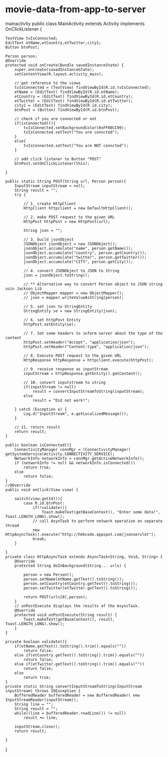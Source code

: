# movie-data-from-app-to-server
mainactivtiy
public class MainActivity extends Activity implements  OnClickListener {

    TextView tvIsConnected;
    EditText etName,etCountry,etTwitter,city1;
    Button btnPost;

    Person person;
    @Override
    protected void onCreate(Bundle savedInstanceState) {
        super.onCreate(savedInstanceState);
        setContentView(R.layout.activity_main);

        // get reference to the views
        tvIsConnected = (TextView) findViewById(R.id.tvIsConnected);
        etName = (EditText) findViewById(R.id.etName);
        etCountry = (EditText) findViewById(R.id.etCountry);
        etTwitter = (EditText) findViewById(R.id.etTwitter);
        city1 = (EditText) findViewById(R.id.city);
        btnPost = (Button) findViewById(R.id.btnPost);

        // check if you are connected or not
        if(isConnected()){
            tvIsConnected.setBackgroundColor(0xFF00CC00);
            tvIsConnected.setText("You are conncted");
        }
        else{
            tvIsConnected.setText("You are NOT conncted");
        }

        // add click listener to Button "POST"
        btnPost.setOnClickListener(this);

    }

    public static String POST(String url, Person person){
        InputStream inputStream = null;
        String result = "";
        try {

            // 1. create HttpClient
            HttpClient httpclient = new DefaultHttpClient();

            // 2. make POST request to the given URL
            HttpPost httpPost = new HttpPost(url);

            String json = "";

            // 3. build jsonObject
            JSONObject jsonObject = new JSONObject();
            jsonObject.accumulate("name", person.getName());
            jsonObject.accumulate("country", person.getCountry());
            jsonObject.accumulate("twitter", person.getTwitter());
            jsonObject.accumulate("CITY", person.getCity());

            // 4. convert JSONObject to JSON to String
            json = jsonObject.toString();

            // ** Alternative way to convert Person object to JSON string usin Jackson Lib
            // ObjectMapper mapper = new ObjectMapper();
            // json = mapper.writeValueAsString(person);

            // 5. set json to StringEntity
            StringEntity se = new StringEntity(json);

            // 6. set httpPost Entity
            httpPost.setEntity(se);

            // 7. Set some headers to inform server about the type of the content
            httpPost.setHeader("Accept", "application/json");
            httpPost.setHeader("Content-type", "application/json");

            // 8. Execute POST request to the given URL
            HttpResponse httpResponse = httpclient.execute(httpPost);

            // 9. receive response as inputStream
            inputStream = httpResponse.getEntity().getContent();

            // 10. convert inputstream to string
            if(inputStream != null)
                result = convertInputStreamToString(inputStream);
            else
                result = "Did not work!";

        } catch (Exception e) {
            Log.d("InputStream", e.getLocalizedMessage());
        }

        // 11. return result
        return result;
    }

    public boolean isConnected(){
        ConnectivityManager connMgr = (ConnectivityManager) getSystemService(Activity.CONNECTIVITY_SERVICE);
        NetworkInfo networkInfo = connMgr.getActiveNetworkInfo();
        if (networkInfo != null && networkInfo.isConnected())
            return true;
        else
            return false;
    }
    //@Override
    public void onClick(View view) {

        switch(view.getId()){
            case R.id.btnPost:
                if(!validate())
                    Toast.makeText(getBaseContext(), "Enter some data!", Toast.LENGTH_LONG).show();
                // call AsynTask to perform network operation on separate thread
                new HttpAsyncTask().execute("http://hmkcode.appspot.com/jsonservlet");
                break;
        }

    }
    private class HttpAsyncTask extends AsyncTask<String, Void, String> {
        @Override
        protected String doInBackground(String... urls) {

            person = new Person();
            person.setName(etName.getText().toString());
            person.setCountry(etCountry.getText().toString());
            person.setTwitter(etTwitter.getText().toString());

            return POST(urls[0],person);
        }
        // onPostExecute displays the results of the AsyncTask.
        @Override
        protected void onPostExecute(String result) {
            Toast.makeText(getBaseContext(), result, Toast.LENGTH_LONG).show();
        }
    }

    private boolean validate(){
        if(etName.getText().toString().trim().equals(""))
            return false;
        else if(etCountry.getText().toString().trim().equals(""))
            return false;
        else if(etTwitter.getText().toString().trim().equals(""))
            return false;
        else
            return true;
    }
    private static String convertInputStreamToString(InputStream inputStream) throws IOException {
        BufferedReader bufferedReader = new BufferedReader( new InputStreamReader(inputStream));
        String line = "";
        String result = "";
        while((line = bufferedReader.readLine()) != null)
            result += line;

        inputStream.close();
        return result;

    }
}
